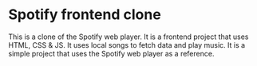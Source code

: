 # Spotify frontend clone
This is a clone of the Spotify web player. It is a frontend project that uses HTML, CSS & JS. It uses local songs to fetch data and play music. It is a simple project that uses the Spotify web player as a reference.